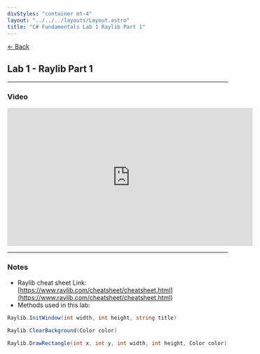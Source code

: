 ```yaml
---
divStyles: "container mt-4"
layout: "../../../layouts/Layout.astro"
title: "C# Fundamentals Lab 1 Raylib Part 1"
---
```


[← Back](/c-sharp-fundamentals/)

## Lab 1 - Raylib Part 1

---

### Video

<div class="row my-5 justify-content-center">
    <div class="col-lg-4 col-sm-12">
        <iframe width="560" height="315" src="https://www.youtube.com/embed/brspl0AisYs" title="YouTube video player" frameborder="0" allow="accelerometer; autoplay; clipboard-write; encrypted-media; gyroscope; picture-in-picture; web-share" allowfullscreen></iframe>
    </div>
</div>

---

### Notes

- Raylib cheat sheet Link: [https://www.raylib.com/cheatsheet/cheatsheet.html](https://www.raylib.com/cheatsheet/cheatsheet.html)
- Methods used in this lab:

```cs
Raylib.InitWindow(int width, int height, string title)

Raylib.ClearBackground(Color color)

Raylib.DrawRectangle(int x, int y, int width, int height, Color color)
```
